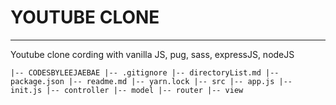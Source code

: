 # YOUTUBE CLONE

---

Youtube clone cording with vanilla JS, pug, sass, expressJS, nodeJS

`|-- CODESBYLEEJAEBAE
    |-- .gitignore
    |-- directoryList.md
    |-- package.json
    |-- readme.md
    |-- yarn.lock
    |-- src
        |-- app.js
        |-- init.js
        |-- controller
        |-- model
        |-- router
        |-- view`
